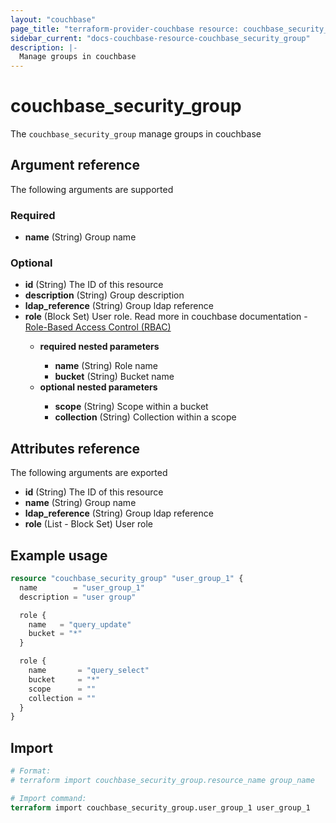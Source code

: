 ```yaml
---
layout: "couchbase"
page_title: "terraform-provider-couchbase resource: couchbase_security_group"
sidebar_current: "docs-couchbase-resource-couchbase_security_group"
description: |-
  Manage groups in couchbase
---
```


# couchbase_security_group

The `couchbase_security_group` manage groups in couchbase


## Argument reference

The following arguments are supported
### Required

- **name** (String) Group name

### Optional
<ul>
  <li><b>id</b> (String) The ID of this resource</li>
  <li><b>description</b>  (String) Group description</li>
  <li><b>ldap_reference</b> (String) Group ldap reference</li>
  <li><b>role</b> (Block Set) User role. Read more in couchbase documentation - <a href=https://docs.couchbase.com/server/current/rest-api/rbac.html>Role-Based Access Control (RBAC)</a></li>
    <ul>
      <li><b>required nested parameters</b></li>
      <ul>
        <li><b>name</b> (String) Role name</li>
        <li><b>bucket</b> (String) Bucket name</li>
      </ul>
      <li><b>optional nested parameters</b></li>
      <ul>
        <li><b>scope</b> (String) Scope within a bucket</li>
        <li><b>collection</b> (String) Collection within a scope</li>
      </ul>
    </ul>
</ul>

## Attributes reference
The following arguments are exported
<ul>
  <li><b>id</b> (String) The ID of this resource</li>
  <li><b>name</b> (String) Group name</li>
  <li><b>ldap_reference</b> (String) Group ldap reference</li>
  <li><b>role</b> (List - Block Set) User role</li>
</ul>

## Example usage
```terraform
resource "couchbase_security_group" "user_group_1" {
  name        = "user_group_1"
  description = "user group"

  role {
    name   = "query_update"
    bucket = "*"
  }

  role {
    name       = "query_select"
    bucket     = "*"
    scope      = ""
    collection = ""
  }
}
```

## Import

```terraform
# Format:
# terraform import couchbase_security_group.resource_name group_name

# Import command:
terraform import couchbase_security_group.user_group_1 user_group_1
```

